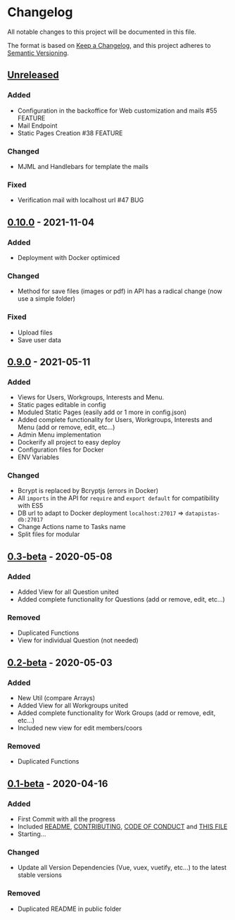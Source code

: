 # Changelog

All notable changes to this project will be documented in this file.

The format is based on [Keep a Changelog](https://keepachangelog.com/en/1.0.0/),
and this project adheres to [Semantic Versioning](https://semver.org/spec/v2.0.0.html).

## [Unreleased]

### Added

- Configuration in the backoffice for Web customization and mails #55 FEATURE
- Mail Endpoint
- Static Pages Creation #38 FEATURE

### Changed

- MJML and Handlebars for template the mails

### Fixed

- Verification mail with localhost url #47 BUG

## [0.10.0] - 2021-11-04

### Added

- Deployment with Docker optimiced

### Changed

- Method for save files (images or pdf) in API has a radical change (now use a simple folder)

### Fixed

- Upload files
- Save user data

## [0.9.0] - 2021-05-11

### Added

- Views for Users, Workgroups, Interests and Menu.
- Static pages editable in config
- Moduled Static Pages (easily add or 1 more in config.json)
- Added complete functionality for Users, Workgroups, Interests and Menu (add or remove, edit, etc...)
- Admin Menu implementation
- Dockerify all project to easy deploy
- Configuration files for Docker
- ENV Variables

### Changed

- Bcrypt is replaced by Bcryptjs (errors in Docker)
- All `imports` in the API for `require` and `export default` for compatibility with ES5
- DB url to adapt to Docker deployment `localhost:27017` => `datapistas-db:27017`
- Change Actions name to Tasks name
- Split files for modular

## [0.3-beta] - 2020-05-08

### Added

- Added View for all Question united
- Added complete functionality for Questions (add or remove, edit, etc...)

### Removed

- Duplicated Functions
- View for individual Question (not needed)

## [0.2-beta] - 2020-05-03

### Added

- New Util (compare Arrays)
- Added View for all Workgroups united
- Added complete functionality for Work Groups (add or remove, edit, etc...)
- Included new view for edit members/coors

### Removed

- Duplicated Functions

## [0.1-beta] - 2020-04-16

### Added

- First Commit with all the progress
- Included [README](README.md), [CONTRIBUTING](CONTRIBUTING.md), [CODE OF CONDUCT](CODE_OF_CONDUCT.md) and [THIS FILE](CHANGELOG.md)
- Starting...

### Changed

- Update all Version Dependencies (Vue, vuex, vuetify, etc...) to the latest stable versions

### Removed

- Duplicated README in public folder

[unreleased]: https://github.com/juananmuxed/teamcoo/compare/v0.10.0...HEAD
[0.10.0]: https://github.com/juananmuxed/teamcoo/releases/tag/v0.10.0
[0.9.0]: https://github.com/juananmuxed/teamcoo/releases/tag/v0.9.0
[0.3-beta]: https://github.com/juananmuxed/teamcoo/releases/tag/v0.3-beta
[0.2-beta]: https://github.com/juananmuxed/teamcoo/releases/tag/v0.2-beta
[0.1-beta]: https://github.com/juananmuxed/teamcoo/releases/tag/v0.1-beta
